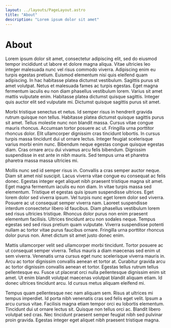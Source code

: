 ```yaml
---
layout: ../layouts/PageLayout.astro
title: "About"
description: "Lorem ipsum dolor sit amet"
---
```


# About

Lorem ipsum dolor sit amet, consectetur adipiscing elit, sed do eiusmod
tempor incididunt ut labore et dolore magna aliqua. Vitae ultricies leo
integer malesuada nunc vel risus commodo viverra. Adipiscing enim eu turpis
egestas pretium. Euismod elementum nisi quis eleifend quam adipiscing. In
hac habitasse platea dictumst vestibulum. Sagittis purus sit amet volutpat.
Netus et malesuada fames ac turpis egestas. Eget magna fermentum iaculis eu
non diam phasellus vestibulum lorem. Varius sit amet mattis vulputate enim.
Habitasse platea dictumst quisque sagittis. Integer quis auctor elit sed
vulputate mi. Dictumst quisque sagittis purus sit amet.

Morbi tristique senectus et netus. Id semper risus in hendrerit gravida
rutrum quisque non tellus. Habitasse platea dictumst quisque sagittis purus
sit amet. Tellus molestie nunc non blandit massa. Cursus vitae congue mauris
rhoncus. Accumsan tortor posuere ac ut. Fringilla urna porttitor rhoncus
dolor. Elit ullamcorper dignissim cras tincidunt lobortis. In cursus turpis
massa tincidunt dui ut ornare lectus. Integer feugiat scelerisque varius
morbi enim nunc. Bibendum neque egestas congue quisque egestas diam. Cras
ornare arcu dui vivamus arcu felis bibendum. Dignissim suspendisse in est
ante in nibh mauris. Sed tempus urna et pharetra pharetra massa massa
ultricies mi.

Mollis nunc sed id semper risus in. Convallis a cras semper auctor neque.
Diam sit amet nisl suscipit. Lacus viverra vitae congue eu consequat ac
felis donec. Egestas integer eget aliquet nibh praesent tristique magna sit
amet. Eget magna fermentum iaculis eu non diam. In vitae turpis massa sed
elementum. Tristique et egestas quis ipsum suspendisse ultrices. Eget lorem
dolor sed viverra ipsum. Vel turpis nunc eget lorem dolor sed viverra.
Posuere ac ut consequat semper viverra nam. Laoreet suspendisse interdum
consectetur libero id faucibus. Diam phasellus vestibulum lorem sed risus
ultricies tristique. Rhoncus dolor purus non enim praesent elementum
facilisis. Ultrices tincidunt arcu non sodales neque. Tempus egestas sed sed
risus pretium quam vulputate. Viverra suspendisse potenti nullam ac tortor
vitae purus faucibus ornare. Fringilla urna porttitor rhoncus dolor purus
non. Amet dictum sit amet justo donec enim.

Mattis ullamcorper velit sed ullamcorper morbi tincidunt. Tortor posuere ac
ut consequat semper viverra. Tellus mauris a diam maecenas sed enim ut sem
viverra. Venenatis urna cursus eget nunc scelerisque viverra mauris in. Arcu
ac tortor dignissim convallis aenean et tortor at. Curabitur gravida arcu ac
tortor dignissim convallis aenean et tortor. Egestas tellus rutrum tellus
pellentesque eu. Fusce ut placerat orci nulla pellentesque dignissim enim
sit amet. Ut enim blandit volutpat maecenas volutpat blandit aliquam etiam.
Id donec ultrices tincidunt arcu. Id cursus metus aliquam eleifend mi.

Tempus quam pellentesque nec nam aliquam sem. Risus at ultrices mi tempus
imperdiet. Id porta nibh venenatis cras sed felis eget velit. Ipsum a arcu
cursus vitae. Facilisis magna etiam tempor orci eu lobortis elementum.
Tincidunt dui ut ornare lectus sit. Quisque non tellus orci ac. Blandit
libero volutpat sed cras. Nec tincidunt praesent semper feugiat nibh sed
pulvinar proin gravida. Egestas integer eget aliquet nibh praesent tristique
magna.

